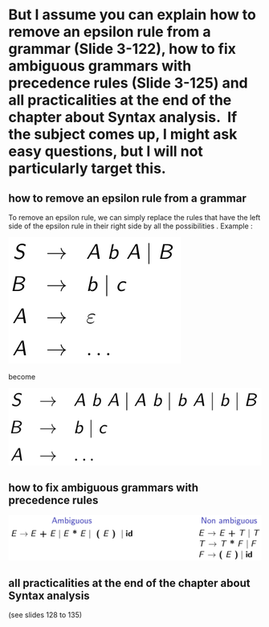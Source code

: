 # But I assume you can explain how to remove an epsilon rule from a grammar (Slide 3-122), how to fix ambiguous grammars with precedence rules (Slide 3-125) and all practicalities at the end of the chapter about Syntax analysis.  If the subject comes up, I might ask easy questions, but I will not particularly target this.

## how to remove an epsilon rule from a grammar

To remove an epsilon rule, we can simply replace the rules that have the left side of the epsilon rule in their right side by all the possibilities . Example :

![](attachments/Pasted%20image%2020240524153127.png)

become

![](attachments/Pasted%20image%2020240524153141.png)

## how to fix ambiguous grammars with precedence rules

![](attachments/Pasted%20image%2020240612113105.png)

## all practicalities at the end of the chapter about Syntax analysis

(see slides 128 to 135)